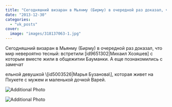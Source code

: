 ```yaml
---
title: "Сегодняшний визаран в Мьянму (Бирму) в очередной раз доказал, что мир невероятно тесный: встретили [..."
date: "2013-12-30"
categories: 
  - "vk_posts"
cover:
  image: "images/318137063-1.jpg"
---
```


Сегодняшний визаран в Мьянму (Бирму) в очередной раз доказал, что мир невероятно тесный: встретили \[id9651302|Михаил Хозяшев\] с которым вместе жили в общежитии Бауманки. А еще познакомились с замечат

<!--more--> ельной девушкой \[id5003526|Марья Бузанова\], которая живет на Пхукете с мужем и маленькой дочкой Варей.

![Additional Photo](https://vodpop.ru/wp-content/uploads/2023/07/318137064-1.jpg)

![Additional Photo](https://vodpop.ru/wp-content/uploads/2023/07/318137065-1.jpg)
